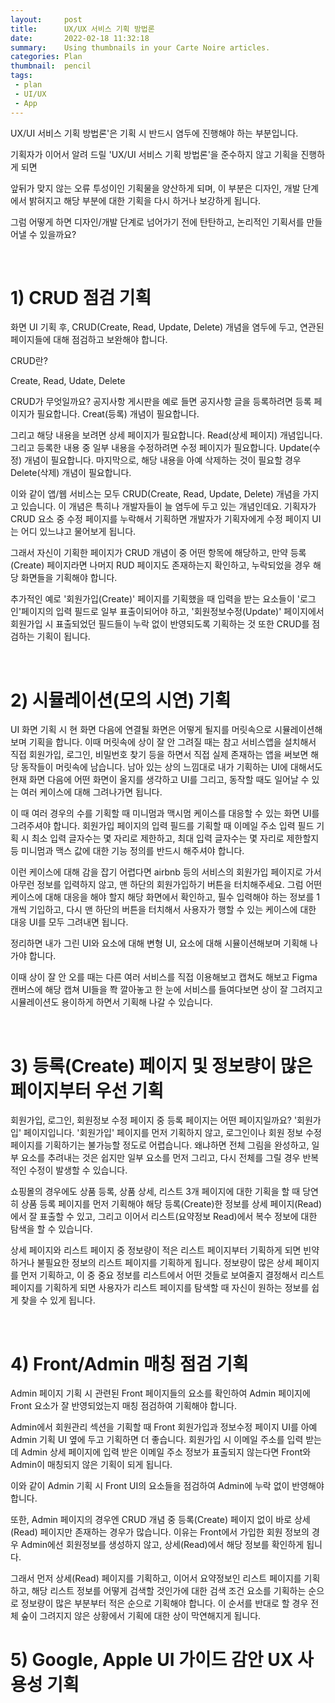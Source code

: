 ```yaml
---
layout:     post
title:      UX/UX 서비스 기획 방법론
date:       2022-02-18 11:32:18
summary:    Using thumbnails in your Carte Noire articles.
categories: Plan
thumbnail:  pencil
tags:
 - plan
 - UI/UX
 - App
---
```


UX/UI 서비스 기획 방법론'은 기획 시 반드시 염두에 진행해야 하는 부분입니다.

기획자가 이어서 알려 드릴 'UX/UI 서비스 기획 방법론'을 준수하지 않고 기획을 진행하게 되면

앞뒤가 맞지 않는 오류 투성이인 기획물을 양산하게 되며, 이 부분은 디자인, 개발 단계에서 밝혀지고 해당 부분에 대한 기획을 다시 하거나 보강하게 됩니다.

그럼 어떻게 하면 디자인/개발 단계로 넘어가기 전에 탄탄하고, 논리적인 기획서를 만들어낼 수 있을까요?

​

# 1) CRUD 점검 기획

화면 UI 기획 후, CRUD(Create, Read, Update, Delete) 개념을 염두에 두고, 연관된 페이지들에 대해 점검하고 보완해야 합니다.

CRUD란?

Create, Read, Udate, Delete

CRUD가 무엇일까요? 공지사항 게시판을 예로 들면 공지사항 글을 등록하려면 등록 페이지가 필요합니다. Creat(등록) 개념이 필요합니다.

그리고 해당 내용을 보려면 상세 페이지가 필요합니다. Read(상세 페이지) 개념입니다. 그리고 등록한 내용 중 일부 내용을 수정하려면 수정 페이지가 필요합니다. Update(수정) 개념이 필요합니다. 마지막으로, 해당 내용을 아예 삭제하는 것이 필요할 경우 Delete(삭제) 개념이 필요합니다.

이와 같이 앱/웹 서비스는 모두 CRUD(Create, Read, Update, Delete) 개념을 가지고 있습니다. 이 개념은 특히나 개발자들이 늘 염두에 두고 있는 개념인데요. 기획자가 CRUD 요소 중 수정 페이지를 누락해서 기획하면 개발자가 기획자에게 수정 페이지 UI는 어디 있느냐고 물어보게 됩니다.

그래서 자신이 기획한 페이지가 CRUD 개념이 중 어떤 항목에 해당하고, 만약 등록(Create) 페이지라면 나머지 RUD 페이지도 존재하는지 확인하고, 누락되었을 경우 해당 화면들을 기획해야 합니다.

추가적인 예로 '회원가입(Create)' 페이지를 기획했을 때 입력을 받는 요소들이 '로그인'페이지의 입력 필드로 일부 표출이되어야 하고, '회원정보수정(Update)' 페이지에서 회원가입 시 표출되었던 필드들이 누락 없이 반영되도록 기획하는 것 또한 CRUD를 점검하는 기획이 됩니다.

​

# 2) 시뮬레이션(모의 시연) 기획

UI 화면 기획 시 현 화면 다음에 연결될 화면은 어떻게 될지를 머릿속으로 시뮬레이션해보며 기획을 합니다. 이때 머릿속에 상이 잘 안 그려질 때는 참고 서비스앱을 설치해서 직접 회원가입, 로그인, 비밀번호 찾기 등을 하면서 직접 실제 존재하는 앱을 써보면 해당 동작들이 머릿속에 남습니다. 남아 있는 상의 느낌대로 내가 기획하는 UI에 대해서도 현재 화면 다음에 어떤 화면이 올지를 생각하고 UI를 그리고, 동작할 때도 일어날 수 있는 여러 케이스에 대해 그려나가면 됩니다.

이 때 여러 경우의 수를 기획할 때 미니멈과 맥시멈 케이스를 대응할 수 있는 화면 UI를 그려주셔야 합니다. 회원가입 페이지의 입력 필드를 기획할 때 이메일 주소 입력 필드 기획 시 최소 입력 글자수는 몇 자리로 제한하고, 최대 입력 글자수는 몇 자리로 제한할지 등 미니멈과 맥스 값에 대한 기능 정의를 반드시 해주셔야 합니다.

이런 케이스에 대해 감을 잡기 어렵다면 airbnb 등의 서비스의 회원가입 페이지로 가서 아무런 정보를 입력하지 않고, 맨 하단의 회원가입하기 버튼을 터치해주세요. 그럼 어떤 케이스에 대해 대응을 해야 할지 해당 화면에서 확인하고, 필수 입력해야 하는 정보를 1개씩 기입하고, 다시 맨 하단의 버튼을 터치해서 사용자가 행할 수 있는 케이스에 대한 대응 UI를 모두 그려내면 됩니다.

정리하면 내가 그린 UI와 요소에 대해 변형 UI, 요소에 대해 시뮬이션해보며 기획해 나가야 합니다.

이때 상이 잘 안 오를 때는 다른 여러 서비스를 직접 이용해보고 캡쳐도 해보고 Figma 캔버스에 해당 캡쳐 UI들을 쫙 깔아놓고 한 눈에 서비스를 들여다보면 상이 잘 그려지고 시뮬레이션도 용이하게 하면서 기획해 나갈 수 있습니다.

​

# 3) 등록(Create) 페이지 및 정보량이 많은 페이지부터 우선 기획

회원가입, 로그인, 회원정보 수정 페이지 중 등록 페이지는 어떤 페이지일까요? '회원가입' 페이지입니다. '회원가입' 페이지를 먼저 기획하지 않고, 로그인이나 회원 정보 수정 페이지를 기획하기는 불가능할 정도로 어렵습니다. 왜냐하면 전체 그림을 완성하고, 일부 요소를 추려내는 것은 쉽지만 일부 요소를 먼저 그리고, 다시 전체를 그릴 경우 반복적인 수정이 발생할 수 있습니다.

쇼핑몰의 경우에도 상품 등록, 상품 상세, 리스트 3개 페이지에 대한 기획을 할 때 당연히 상품 등록 페이지를 먼저 기획해야 해당 등록(Create)한 정보를 상세 페이지(Read)에서 잘 표출할 수 있고, 그리고 이어서 리스트(요약정보 Read)에서 복수 정보에 대한 탐색을 할 수 있습니다.

상세 페이지와 리스트 페이지 중 정보량이 적은 리스트 페이지부터 기획하게 되면 빈약하거나 불필요한 정보의 리스트 페이지를 기획하게 됩니다. 정보량이 많은 상세 페이지를 먼저 기획하고, 이 중 중요 정보를 리스트에서 어떤 것들로 보여줄지 결정해서 리스트 페이지를 기획하게 되면 사용자가 리스트 페이지를 탐색할 때 자신이 원하는 정보를 쉽게 찾을 수 있게 됩니다.  

​

# 4) Front/Admin 매칭 점검 기획

Admin 페이지 기획 시 관련된 Front 페이지들의 요소를 확인하여 Admin 페이지에 Front 요소가 잘 반영되었는지 매칭 점검하여 기획해야 합니다.

Admin에서 회원관리 섹션을 기획할 때 Front 회원가입과 정보수정 페이지 UI를 아예 Admin 기획 UI 옆에 두고 기획하면 더 좋습니다. 회원가입 시 이메일 주소를 입력 받는데 Admin 상세 페이지에 입력 받은 이메일 주소 정보가 표출되지 않는다면 Front와 Admin이 매칭되지 않은 기획이 되게 됩니다.

이와 같이 Admin 기획 시 Front UI의 요소들을 점검하여 Admin에 누락 없이 반영해야 합니다.

또한, Admin 페이지의 경우엔 CRUD 개념 중 등록(Create) 페이지 없이 바로 상세(Read) 페이지만 존재하는 경우가 많습니다. 이유는 Front에서 가입한 회원 정보의 경우 Admin에선 회원정보를 생성하지 않고, 상세(Read)에서 해당 정보를 확인하게 됩니다.

그래서 먼저 상세(Read) 페이지를 기획하고, 이어서 요약정보인 리스트 페이지를 기획하고, 해당 리스트 정보를 어떻게 검색할 것인가에 대한 검색 조건 요소를 기획하는 순으로 정보량이 많은 부분부터 적은 순으로 기획해야 합니다. 이 순서를 반대로 할 경우 전체 숲이 그려지지 않은 상황에서 기획에 대한 상이 막연해지게 됩니다.

 

# 5) Google, Apple UI 가이드 감안 UX 사용성 기획

